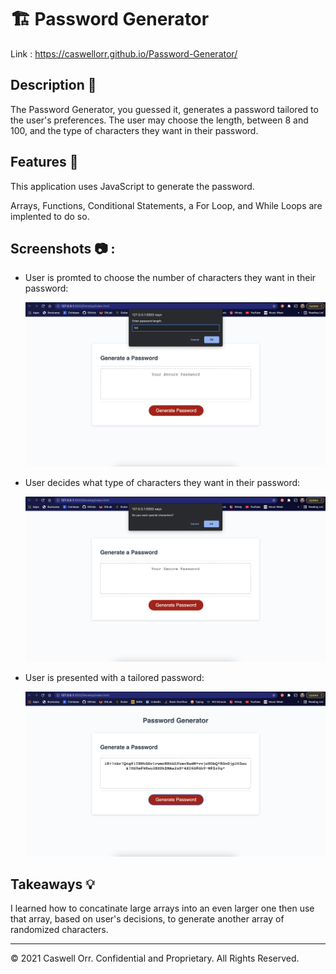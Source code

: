 # 🏗️ Password Generator

Link : https://caswellorr.github.io/Password-Generator/

## Description 📖

The Password Generator, you guessed it, generates a password tailored to the user's preferences. The user may choose the length, between 8 and 100, and the type of characters they want in their password.

## Features 📝

This application uses JavaScript to generate the password.

Arrays, Functions, Conditional Statements, a For Loop, and While Loops are implented to do so.

## Screenshots 📷 :

* User is promted to choose the number of characters they want in their password:

  ![alt text](./assets/screenshot1.png)
  
* User decides what type of characters they want in their password:

  ![alt text](./assets/screenshot2.png)

* User is presented with a tailored password:

  ![alt text](./assets/screenshot3.png)
  

## Takeaways 💡

I learned how to concatinate large arrays into an even larger one then use that array, based on user's decisions, to generate another array of randomized characters. 

----
© 2021 Caswell Orr. Confidential and Proprietary. All Rights Reserved.
